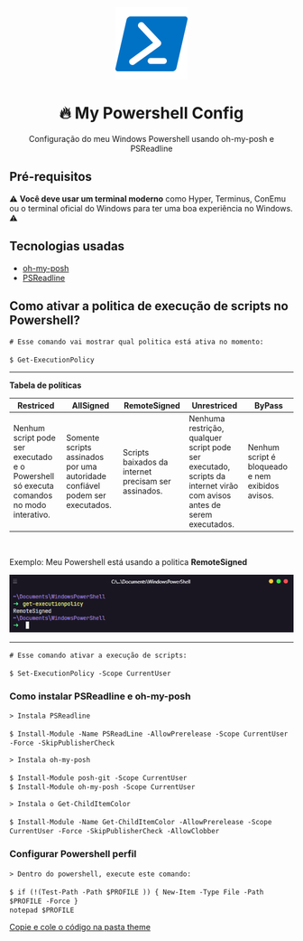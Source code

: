 <div align="center">
<img src="img/powershell.png" />
</div>

<div align="center">

# 🔥 My Powershell Config

Configuração do meu Windows Powershell usando oh-my-posh e PSReadline

</div>

## Pré-requisitos

⚠ **Você deve usar um terminal moderno** como Hyper, Terminus, ConEmu ou o terminal oficial do Windows para ter uma boa experiência no Windows. ⚠

## Tecnologias usadas

- [oh-my-posh](https://github.com/JanDeDobbeleer/oh-my-posh)
- [PSReadline](https://github.com/PowerShell/PSReadLine)

## Como ativar a politica de execução de scripts no Powershell?

```
# Esse comando vai mostrar qual politica está ativa no momento:

$ Get-ExecutionPolicy
```

---

**Tabela de políticas**

| Restriced                                                                               | AllSigned                                                                    | RemoteSigned                                         | Unrestriced                                                                                                            | ByPass                                           |
| --------------------------------------------------------------------------------------- | ---------------------------------------------------------------------------- | ---------------------------------------------------- | ---------------------------------------------------------------------------------------------------------------------- | ------------------------------------------------ |
| Nenhum script pode ser executado e o Powershell só executa comandos no modo interativo. | Somente scripts assinados por uma autoridade confiável podem ser executados. | Scripts baixados da internet precisam ser assinados. | Nenhuma restrição, qualquer script pode ser executado, scripts da internet virão com avisos antes de serem executados. | Nenhum script é bloqueado e nem exibidos avisos. |

<br>

Exemplo: Meu Powershell está usando a politica **RemoteSigned**

<img src="img/screenshot.png" alt="Hyper">

---

```
# Esse comando ativar a execução de scripts:

$ Set-ExecutionPolicy -Scope CurrentUser
```

### Como instalar PSReadline e oh-my-posh

```
> Instala PSReadline

$ Install-Module -Name PSReadLine -AllowPrerelease -Scope CurrentUser -Force -SkipPublisherCheck
```

```
> Instala oh-my-posh

$ Install-Module posh-git -Scope CurrentUser
$ Install-Module oh-my-posh -Scope CurrentUser
```

```
> Instala o Get-ChildItemColor

$ Install-Module -Name Get-ChildItemColor -AllowPrerelease -Scope CurrentUser -Force -SkipPublisherCheck -AllowClobber
```

### Configurar Powershell perfil

```
> Dentro do powershell, execute este comando:

$ if (!(Test-Path -Path $PROFILE )) { New-Item -Type File -Path $PROFILE -Force }
notepad $PROFILE
```

<a href="../theme/profile.ps1">Copie e cole o código na pasta theme</a>
